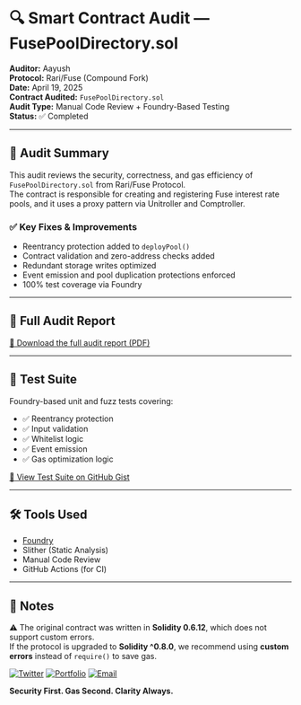 # 🔍 Smart Contract Audit — FusePoolDirectory.sol

**Auditor:** Aayush  
**Protocol:** Rari/Fuse (Compound Fork)  
**Date:** April 19, 2025  
**Contract Audited:** `FusePoolDirectory.sol`  
**Audit Type:** Manual Code Review + Foundry-Based Testing  
**Status:** ✅ Completed

---

## 📄 Audit Summary

This audit reviews the security, correctness, and gas efficiency of `FusePoolDirectory.sol` from Rari/Fuse Protocol.  
The contract is responsible for creating and registering Fuse interest rate pools, and it uses a proxy pattern via Unitroller and Comptroller.

### ✅ Key Fixes & Improvements

- Reentrancy protection added to `deployPool()`
- Contract validation and zero-address checks added
- Redundant storage writes optimized
- Event emission and pool duplication protections enforced
- 100% test coverage via Foundry

---

## 📄 Full Audit Report

[🔗 Download the full audit report (PDF)](link-to-your-pdf-or-repo-file)

---

## 🧪 Test Suite

Foundry-based unit and fuzz tests covering:

- ✅ Reentrancy protection  
- ✅ Input validation  
- ✅ Whitelist logic  
- ✅ Event emission  
- ✅ Gas optimization logic  

[🔗 View Test Suite on GitHub Gist](https://gist.github.com/AayushJhaAudits/662611ecb405bfaa0d1e397ddb212318)

---

## 🛠️ Tools Used

- [Foundry](https://book.getfoundry.sh/)
- Slither (Static Analysis)
- Manual Code Review
- GitHub Actions (for CI)

---

## 📌 Notes

⚠️ The original contract was written in **Solidity 0.6.12**, which does not support custom errors.  
If the protocol is upgraded to **Solidity ^0.8.0**, we recommend using **custom errors** instead of `require()` to save gas.


[![Twitter](https://img.shields.io/badge/Twitter-@aayushjhaaudits-1DA1F2)](https://twitter.com/aayushjhaaudits)
[![Portfolio](https://img.shields.io/badge/Portfolio-aayushjhaaudits.github.io-4285F4)](https://aayushjhaaudits.github.io)
[![Email](https://img.shields.io/badge/Email-aayushjhaaudits%40gmail.com-D14836)](mailto:aayushjhaaudits@gmail.com)

**Security First. Gas Second. Clarity Always.**
